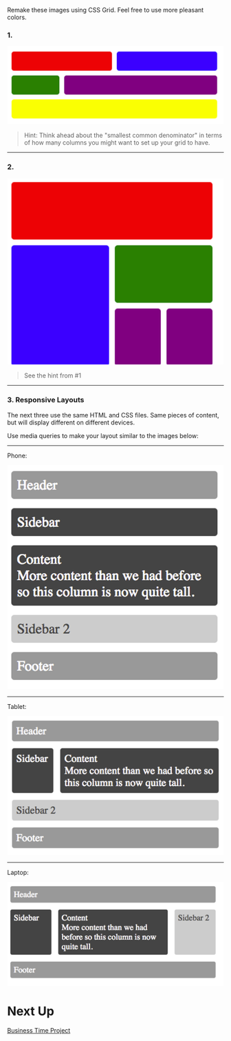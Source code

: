 

Remake these images using CSS Grid. Feel free to use more pleasant colors.

### **1.**

![Alt text](image.png)
> Hint: Think ahead about the "smallest common denominator" in terms of how many columns you might want to set up your grid to have.
> 

---

### **2.**

![Alt text](image-1.png)

> See the hint from #1
> 

---

### **3. Responsive Layouts**

The next three use the same HTML and CSS files. Same pieces of content, but will display different on different devices.

Use media queries to make your layout similar to the images below:

---

Phone:

![Alt text](image-2.png)

---

Tablet:

![Alt text](image-3.png)

---

Laptop:

![Alt text](image-4.png)

# Next Up

[Business Time Project](https://www.notion.so/Business-Time-Project-93ba13f59b204cbbbb99edccedfdd2bc?pvs=21)